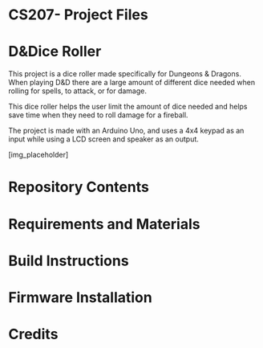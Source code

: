 # CS207- Project Files
# D&Dice Roller

This project is a dice roller made specifically for Dungeons & Dragons. When playing D&D there are a large amount of different dice needed when rolling for spells, to attack, or for damage. 

This dice roller helps the user limit the amount of dice needed and helps save time when they need to roll damage for a fireball.

The project is made with an Arduino Uno, and uses a 4x4 keypad as an input while using a LCD screen and speaker as an output.

[img_placeholder]

Repository Contents
===================

Requirements and Materials
===================

Build Instructions
===================

Firmware Installation
===================

Credits
===================
